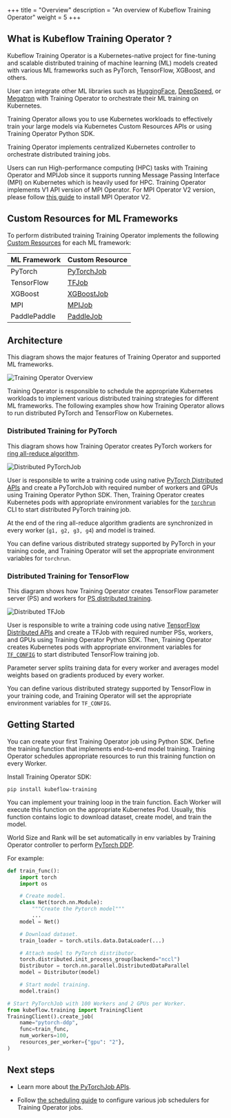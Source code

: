 +++
title = "Overview"
description = "An overview of Kubeflow Training Operator"
weight = 5
+++

## What is Kubeflow Training Operator ?

Kubeflow Training Operator is a Kubernetes-native project for fine-tuning and scalable
distributed training of machine learning (ML) models created with various ML frameworks such as
PyTorch, TensorFlow, XGBoost, and others.

User can integrate other ML libraries such as [HuggingFace](https://huggingface.co),
[DeepSpeed](https://github.com/microsoft/DeepSpeed), or [Megatron](https://github.com/NVIDIA/Megatron-LM)
with Training Operator to orchestrate their ML training on Kubernetes.

Training Operator allows you to use Kubernetes workloads to effectively train your large models
via Kubernetes Custom Resources APIs or using Training Operator Python SDK.

Training Operator implements centralized Kubernetes controller to orchestrate distributed training jobs.

Users can run High-performance computing (HPC) tasks with Training Operator and MPIJob since it
supports running Message Passing Interface (MPI) on Kubernetes which is heavily used for HPC.
Training Operator implements V1 API version of MPI Operator. For MPI Operator V2 version,
please follow [this guide](/docs/components/training/mpi/) to install MPI Operator V2.

## Custom Resources for ML Frameworks

To perform distributed training Training Operator implements the following
[Custom Resources](https://kubernetes.io/docs/concepts/extend-kubernetes/api-extension/custom-resources/)
for each ML framework:

| ML Framework | Custom Resource                                      |
| ------------ | ---------------------------------------------------- |
| PyTorch      | [PyTorchJob](/docs/components/training/pytorch/)     |
| TensorFlow   | [TFJob](/docs/components/training/tftraining/)       |
| XGBoost      | [XGBoostJob](/docs/components/training/xgboost/)     |
| MPI          | [MPIJob](/docs/components/training/mpi/)             |
| PaddlePaddle | [PaddleJob](/docs/components/training/paddlepaddle/) |

## Architecture

This diagram shows the major features of Training Operator and supported ML frameworks.

<img src="/docs/components/training/images/training-operator-overview.drawio.png"
  alt="Training Operator Overview"
  class="mt-3 mb-3">

Training Operator is responsible to schedule the appropriate Kubernetes workloads to implement
various distributed training strategies for different ML frameworks. The following examples show
how Training Operator allows to run distributed PyTorch and TensorFlow on Kubernetes.

### Distributed Training for PyTorch

This diagram shows how Training Operator creates PyTorch workers for
[ring all-reduce algorithm](https://tech.preferred.jp/en/blog/technologies-behind-distributed-deep-learning-allreduce/).

<img src="/docs/components/training/images/distributed-pytorchjob.drawio.svg"
  alt="Distributed PyTorchJob"
  class="mt-3 mb-3">

User is responsible to write a training code using native
[PyTorch Distributed APIs](https://pytorch.org/tutorials/beginner/dist_overview.html)
and create a PyTorchJob with required number of workers and GPUs using Training Operator Python SDK.
Then, Training Operator creates Kubernetes pods with appropriate environment variables for the
[`torchrun`](https://pytorch.org/docs/stable/elastic/run.html) CLI to start distributed
PyTorch training job.

At the end of the ring all-reduce algorithm gradients are synchronized
in every worker (`g1, g2, g3, g4`) and model is trained.

You can define various distributed strategy supported by PyTorch in your training code, and Training
Operator will set the appropriate environment variables for `torchrun`.

### Distributed Training for TensorFlow

This diagram shows how Training Operator creates TensorFlow parameter server (PS) and workers for
[PS distributed training](https://www.tensorflow.org/tutorials/distribute/parameter_server_training).

<img src="/docs/components/training/images/distributed-tfjob.drawio.svg"
  alt="Distributed TFJob"
  class="mt-3 mb-3">

User is responsible to write a training code using native
[TensorFlow Distributed APIs](https://www.tensorflow.org/guide/distributed_training) and create a
TFJob with required number PSs, workers, and GPUs using Training Operator Python SDK.
Then, Training Operator creates Kubernetes pods with appropriate environment variables for
[`TF_CONFIG`](https://www.tensorflow.org/guide/distributed_training#setting_up_the_tf_config_environment_variable)
to start distributed TensorFlow training job.

Parameter server splits training data for every worker and averages model weights based on gradients
produced by every worker.

You can define various distributed strategy supported by TensorFlow in your training code, and Training
Operator will set the appropriate environment variables for `TF_CONFIG`.

## Getting Started

You can create your first Training Operator job using Python SDK. Define the training function
that implements end-to-end model training. Training Operator schedules appropriate resources
to run this training function on every Worker.

Install Training Operator SDK:

```
pip install kubeflow-training
```

You can implement your training loop in the train function. Each Worker will execute this function
on the appropriate Kubernetes Pod. Usually, this function contains logic to download dataset,
create model, and train the model.

World Size and Rank will be set automatically in env variables by Training Operator controller
to perform [PyTorch DDP](https://pytorch.org/tutorials/intermediate/ddp_tutorial.html).

For example:

```python
def train_func():
    import torch
    import os

    # Create model.
    class Net(torch.nn.Module):
        """Create the Pytorch model"""
        ...
    model = Net()

    # Download dataset.
    train_loader = torch.utils.data.DataLoader(...)

    # Attach model to PyTorch distributor.
    torch.distributed.init_process_group(backend="nccl")
    Distributor = torch.nn.parallel.DistributedDataParallel
    model = Distributor(model)

    # Start model training.
    model.train()

# Start PyTorchJob with 100 Workers and 2 GPUs per Worker.
from kubeflow.training import TrainingClient
TrainingClient().create_job(
    name="pytorch-ddp",
    func=train_func,
    num_workers=100,
    resources_per_worker={"gpu": "2"},
)
```

## Next steps

- Learn more about [the PyTorchJob APIs](/docs/components/training/pytorch/).

- Follow [the scheduling guide](/docs/components/training/job-scheduling/) to configure various
  job schedulers for Training Operator jobs.
